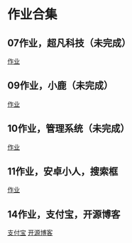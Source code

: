# 作业合集
<h2>07作业，超凡科技（未完成）</h2>
<a href="https://hrhuangbao.github.io/1909-1/zuoye/html/zuoye1.html">作业</a>
<h2>09作业，小鹿（未完成）</h2>
<a href="https://hrhuangbao.github.io/1909-1/xiaolu/html/bao.html">作业</a>
<h2>10作业，管理系统（未完成）</h2>
<a href="https://hrhuangbao.github.io/1909-1/10day/html/01.html">作业</a>
<h2>11作业，安卓小人，搜索框</h2>
<a href="https://hrhuangbao.github.io/1909-1/11day/html/01.html">作业</a>
<h2>14作业，支付宝，开源博客</h2>
<a href="https://hrhuangbao.github.io/1909-1/day14/html/01.html">支付宝</a>
<a href="https://hrhuangbao.github.io/1909-1/day14/html/02.html">开源博客</a>